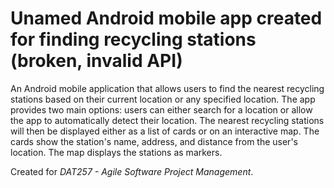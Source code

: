 # Unamed Android mobile app created for finding recycling stations (broken, invalid API)
An Android mobile application that allows users to find the nearest recycling stations based on their current location or any specified location. The app provides two main options: users can either search for a location or allow the app to automatically detect their location. The nearest recycling stations will then be displayed either as a list of cards or on an interactive map. The cards show the station's name, address, and distance from the user's location. The map displays the stations as markers.

Created for *DAT257 - Agile Software Project Management*.
